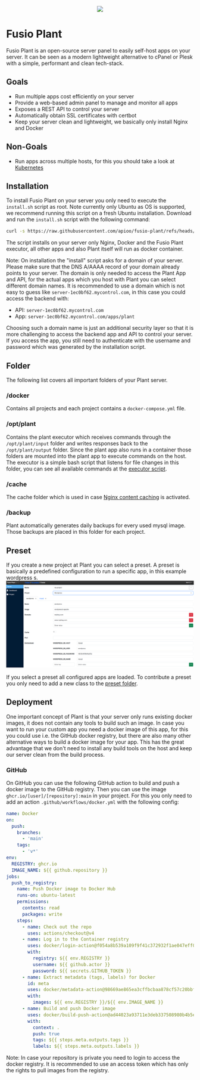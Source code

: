 
<p align="center">
    <a href="https://www.fusio-project.org/" target="_blank"><img src="https://www.fusio-project.org/img/fusio_64px.png"></a>
</p>

# Fusio Plant

Fusio Plant is an open-source server panel to easily self-host apps on your server.
It can be seen as a modern lightweight alternative to cPanel or Plesk with a simple,
performant and clean tech-stack.

## Goals

* Run multiple apps cost efficiently on your server
* Provide a web-based admin panel to manage and monitor all apps
* Exposes a REST API to control your server
* Automatically obtain SSL certificates with certbot
* Keep your server clean and lightweight, we basically only install Nginx and Docker

## Non-Goals

* Run apps across multiple hosts, for this you should take a look at [Kubernetes](https://kubernetes.io/)

## Installation

To install Fusio Plant on your server you only need to execute the `install.sh` script as root.
Note currently only Ubuntu as OS is supported, we recommend running this script on a fresh Ubuntu
installation. Download and run the `install.sh` script with the following command:

```bash
curl -s https://raw.githubusercontent.com/apioo/fusio-plant/refs/heads/main/install.sh -o ./install.sh && chmod +x ./install.sh && ./install.sh
```

The script installs on your server only Nginx, Docker and the Fusio Plant executor, all other
apps and also Plant itself will run as docker container.

Note: On installation the "install" script asks for a domain of your server. Please make sure
that the DNS A/AAAA record of your domain already points to your server. The domain is only needed
to access the Plant App and API, for the actual apps which you host with Plant you can select
different domain names. It is recommended to use a domain which is not easy to guess
like `server-1ec0bf62.mycontrol.com`, in this case you could access the backend with:

* API: `server-1ec0bf62.mycontrol.com`
* App: `server-1ec0bf62.mycontrol.com/apps/plant`

Choosing such a domain name is just an additional security layer so that it is more challenging to
access the backend app and API to control your server. If you access the app, you still need to
authenticate with the username and password which was generated by the installation script.

## Folder

The following list covers all important folders of your Plant server.

### /docker

Contains all projects and each project contains a `docker-compose.yml` file.

### /opt/plant

Contains the plant executor which receives commands through the `/opt/plant/input` folder and
writes responses back to the `/opt/plant/output` folder. Since the plant app also runs in a
container those folders are mounted into the plant app to execute commands on the
host. The executor is a simple bash script that listens for file changes in this folder,
you can see all available commands at the [executor script](./bash/executor.sh).

### /cache

The cache folder which is used in case [Nginx content caching](https://docs.nginx.com/nginx/admin-guide/content-cache/content-caching/)
is activated. 

### /backup

Plant automatically generates daily backups for every used mysql image. Those backups are
placed in this folder for each project.

## Preset

If you create a new project at Plant you can select a preset. A preset is basically a predefined
configuration to run a specific app, in this example wordpress s.
![preset](./resources/static/project_new.png)

If you select a preset all configured apps are loaded. To contribute a preset you only need to add
a new class to the [preset folder](https://github.com/apioo/fusio-plant/tree/main/src/Preset).

## Deployment

One important concept of Plant is that your server only runs existing docker images, it does not
contain any tools to build such an image. In case you want to run your custom app you need a docker
image of this app, for this you could use i.e. the GitHub docker registry, but there are also many
other alternative ways to build a docker image for your app. This has the great advantage that we
don't need to install any build tools on the host and keep our server clean from the build process.

### GitHub

On GitHub you can use the following GitHub action to build and push a docker image
to the GitHub registry. Then you can use the image `ghcr.io/[user]/[repository]:main` in your project.
For this you only need to add an action `.github/workflows/docker.yml` with the following config:

```yaml
name: Docker
on:
  push:
    branches:
      - 'main'
    tags:
      - 'v*'
env:
  REGISTRY: ghcr.io
  IMAGE_NAME: ${{ github.repository }}
jobs:
  push_to_registry:
    name: Push Docker image to Docker Hub
    runs-on: ubuntu-latest
    permissions:
      contents: read
      packages: write
    steps:
      - name: Check out the repo
        uses: actions/checkout@v4
      - name: Log in to the Container registry
        uses: docker/login-action@f054a8b539a109f9f41c372932f1ae047eff08c9
        with:
          registry: ${{ env.REGISTRY }}
          username: ${{ github.actor }}
          password: ${{ secrets.GITHUB_TOKEN }}
      - name: Extract metadata (tags, labels) for Docker
        id: meta
        uses: docker/metadata-action@98669ae865ea3cffbcbaa878cf57c20bbf1c6c38
        with:
          images: ${{ env.REGISTRY }}/${{ env.IMAGE_NAME }}
      - name: Build and push Docker image
        uses: docker/build-push-action@ad44023a93711e3deb337508980b4b5e9bcdc5dc
        with:
          context: .
          push: true
          tags: ${{ steps.meta.outputs.tags }}
          labels: ${{ steps.meta.outputs.labels }}
```

Note: In case your repository is private you need to login to access the docker registry.
It is recommended to use an access token which has only the rights to pull images from
the registry.

